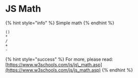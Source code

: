 # JS Math

{% hint style="info" %}
Simple math
{% endhint %}

```text
()
*
/
+
-
```

{% hint style="success" %}
For more, please read: [https://www.w3schools.com/js/js\_math.asp](https://www.w3schools.com/js/js_math.asp)
{% endhint %}

